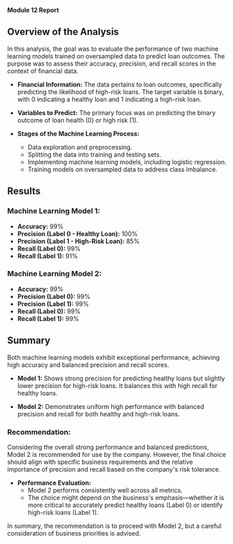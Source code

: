 **Module 12 Report**

## Overview of the Analysis

In this analysis, the goal was to evaluate the performance of two machine learning models trained on oversampled data to predict loan outcomes. The purpose was to assess their accuracy, precision, and recall scores in the context of financial data.

- **Financial Information:** The data pertains to loan outcomes, specifically predicting the likelihood of high-risk loans. The target variable is binary, with 0 indicating a healthy loan and 1 indicating a high-risk loan.

- **Variables to Predict:** The primary focus was on predicting the binary outcome of loan health (0) or high risk (1).

- **Stages of the Machine Learning Process:**
  - Data exploration and preprocessing.
  - Splitting the data into training and testing sets.
  - Implementing machine learning models, including logistic regression.
  - Training models on oversampled data to address class imbalance.

## Results

### Machine Learning Model 1:

- **Accuracy:** 99%
- **Precision (Label 0 - Healthy Loan):** 100%
- **Precision (Label 1 - High-Risk Loan):** 85%
- **Recall (Label 0):** 99%
- **Recall (Label 1):** 91%

### Machine Learning Model 2:

- **Accuracy:** 99%
- **Precision (Label 0):** 99%
- **Precision (Label 1):** 99%
- **Recall (Label 0):** 99%
- **Recall (Label 1):** 99%

## Summary

Both machine learning models exhibit exceptional performance, achieving high accuracy and balanced precision and recall scores.

- **Model 1:** Shows strong precision for predicting healthy loans but slightly lower precision for high-risk loans. It balances this with high recall for healthy loans.

- **Model 2:** Demonstrates uniform high performance with balanced precision and recall for both healthy and high-risk loans.

### Recommendation:

Considering the overall strong performance and balanced predictions, Model 2 is recommended for use by the company. However, the final choice should align with specific business requirements and the relative importance of precision and recall based on the company's risk tolerance.

- **Performance Evaluation:**
  - Model 2 performs consistently well across all metrics.
  - The choice might depend on the business's emphasis—whether it is more critical to accurately predict healthy loans (Label 0) or identify high-risk loans (Label 1).

In summary, the recommendation is to proceed with Model 2, but a careful consideration of business priorities is advised.
